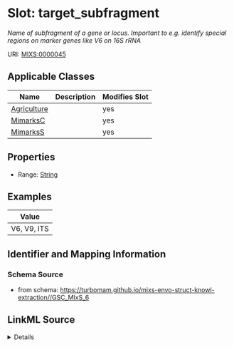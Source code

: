 # Slot: target_subfragment


_Name of subfragment of a gene or locus. Important to e.g. identify special regions on marker genes like V6 on 16S rRNA_



URI: [MIXS:0000045](https://w3id.org/mixs/0000045)



<!-- no inheritance hierarchy -->




## Applicable Classes

| Name | Description | Modifies Slot |
| --- | --- | --- |
[Agriculture](Agriculture.md) |  |  yes  |
[MimarksC](MimarksC.md) |  |  yes  |
[MimarksS](MimarksS.md) |  |  yes  |







## Properties

* Range: [String](String.md)






## Examples

| Value |
| --- |
| V6, V9, ITS |

## Identifier and Mapping Information







### Schema Source


* from schema: https://turbomam.github.io/mixs-envo-struct-knowl-extraction//GSC_MIxS_6




## LinkML Source

<details>
```yaml
name: target_subfragment
description: Name of subfragment of a gene or locus. Important to e.g. identify special
  regions on marker genes like V6 on 16S rRNA
title: target subfragment
notes:
- target
examples:
- value: V6, V9, ITS
in_subset:
- sequencing
from_schema: https://turbomam.github.io/mixs-envo-struct-knowl-extraction//GSC_MIxS_6
rank: 1000
slot_uri: MIXS:0000045
multivalued: false
alias: target_subfragment
domain_of:
- Agriculture
- MimarksC
- MimarksS
range: string

```
</details>